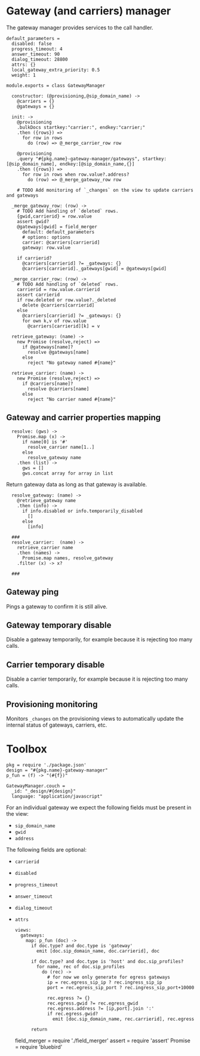 Gateway (and carriers) manager
==============================

The gateway manager provides services to the call handler.

    default_parameters =
      disabled: false
      progress_timeout: 4
      answer_timeout: 90
      dialog_timeout: 28800
      attrs: {}
      local_gateway_extra_priority: 0.5
      weight: 1

    module.exports = class GatewayManager

      constructor: (@provisioning,@sip_domain_name) ->
        @carriers = {}
        @gateways = {}

      init: ->
        @provisioning
        .bulkDocs startkey:"carrier:", endkey:"carrier;"
        .then ({rows}) =>
          for row in rows
            do (row) => @_merge_carrier_row row

        @provisioning
        .query "#{pkg.name}-gateway-manager/gateways", startkey:[@sip_domain_name], endkey:[@sip_domain_name,{}]
        .then ({rows}) =>
          for row in rows when row.value?.address?
            do (row) => @_merge_gateway_row row

        # TODO Add monitoring of `_changes` on the view to update carriers and gateways

      _merge_gateway_row: (row) ->
        # TODO Add handling of `deleted` rows.
        {gwid,carrierid} = row.value
        assert gwid?
        @gateways[gwid] = field_merger
          default: default_parameters
          # options: options
          carrier: @carriers[carrierid]
          gateway: row.value

        if carrierid?
          @carriers[carrierid] ?= _gateways: {}
          @carriers[carrierid]._gateways[gwid] = @gateways[gwid]

      _merge_carrier_row: (row) ->
        # TODO Add handling of `deleted` rows.
        carrierid = row.value.carrierid
        assert carrierid
        if row.deleted or row.value?._deleted
          delete @carriers[carrierid]
        else
          @carriers[carrierid] ?= _gateways: {}
          for own k,v of row.value
            @carriers[carrierid][k] = v

      retrieve_gateway: (name) ->
        new Promise (resolve,reject) =>
          if @gateways[name]?
            resolve @gateways[name]
          else
            reject "No gateway named #{name}"

      retrieve_carrier: (name) ->
        new Promise (resolve,reject) =>
          if @carriers[name]?
            resolve @carriers[name]
          else
            reject "No carrier named #{name}"


Gateway and carrier properties mapping
--------------------------------------

      resolve: (gws) ->
        Promise.map (x) ->
          if name[0] is '#'
            resolve_carrier name[1..]
          else
            resolve_gateway name
        .then (list) ->
          gws = []
          gws.concat array for array in list

Return gateway data as long as that gateway is available.

      resolve_gateway: (name) ->
        @retrieve_gateway name
        .then (info) ->
          if info.disabled or info.temporarily_disabled
            []
          else
            [info]

      ###
      resolve_carrier:  (name) ->
        retrieve_carrier name
        .then (names) ->
          Promise.map names, resolve_gateway
        .filter (x) -> x?

      ###


Gateway ping
------------

Pings a gateway to confirm it is still alive.

Gateway temporary disable
-------------------------

Disable a gateway temporarily, for example because it is rejecting too many calls.

Carrier temporary disable
-------------------------

Disable a carrier temporarily, for example because it is rejecting too many calls.

Provisioning monitoring
-----------------------

Monitors `_changes` on the provisioning views to automatically update the internal status of gateways, carriers, etc.

Toolbox
=======

    pkg = require './package.json'
    design = "#{pkg.name}-gateway-manager"
    p_fun = (f) -> "(#{f})"

    GatewayManager.couch =
      _id: "_design/#{design}"
      language: "application/javascript"

For an individual gateway we expect the following fields must be present in the view:

- `sip_domain_name`
- `gwid`
- `address`

The following fields are optional:

- `carrierid`
- `disabled`
- `progress_timeout`
- `answer_timeout`
- `dialog_timeout`
- `attrs`


      views:
        gateways:
          map: p_fun (doc) ->
            if doc.type? and doc.type is 'gateway'
              emit [doc.sip_domain_name, doc.carrierid], doc

            if doc.type? and doc.type is 'host' and doc.sip_profiles?
              for name, rec of doc.sip_profiles
                do (rec) ->
                  # for now we only generate for egress gateways
                  ip = rec.egress_sip_ip ? rec.ingress_sip_ip
                  port = rec.egress_sip_port ? rec.ingress_sip_port+10000

                  rec.egress ?= {}
                  rec.egress.gwid ?= rec.egress_gwid
                  rec.egress.address ?= [ip,port].join ':'
                  if rec.egress.gwid?
                    emit [doc.sip_domain_name, rec.carrierid], rec.egress

            return

    field_merger = require './field_merger'
    assert = require 'assert'
    Promise = require 'bluebird'
